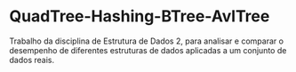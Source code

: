 # QuadTree-Hashing-BTree-AvlTree
Trabalho da disciplina de Estrutura de Dados 2, para analisar e comparar o desempenho de diferentes estruturas de dados aplicadas a um conjunto de dados reais.

